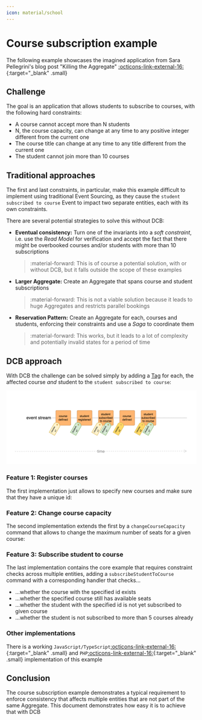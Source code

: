 ```yaml
---
icon: material/school
---
```


# Course subscription example

The following example showcases the imagined application from Sara Pellegrini's blog post "Killing the Aggregate" [:octicons-link-external-16:](https://sara.event-thinking.io/2023/04/kill-aggregate-chapter-1-I-am-here-to-kill-the-aggregate.html){:target="_blank" .small}

## Challenge

The goal is an application that allows students to subscribe to courses, with the following hard constraints:

- A course cannot accept more than N students
- N, the course capacity, can change at any time to any positive integer different from the current one
- The course title can change at any time to any title different from the current one
- The student cannot join more than 10 courses

## Traditional approaches

The first and last constraints, in particular, make this example difficult to implement using traditional Event Sourcing, as they cause the `student subscribed to course` Event to impact two separate entities, each with its own constraints.

There are several potential strategies to solve this without DCB:

- **Eventual consistency:** Turn one of the invariants into a *soft constraint*, i.e. use the <dfn title="Representation of data tailored for specific read operations, often denormalized for performance">Read Model</dfn> for verification and accept the fact that there might be overbooked courses and/or students with more than 10 subscriptions

    > :material-forward: This is of course a potential solution, with or without DCB, but it falls outside the scope of these examples

- **Larger Aggregate:** Create an Aggregate that spans course and student subscriptions

    > :material-forward: This is not a viable solution because it leads to huge Aggregates and restricts parallel bookings

- **Reservation Pattern:** Create an Aggregate for each, courses and students, enforcing their constraints and use a <dfn title="Coordinates a sequence of local transactions across multiple services, ensuring data consistency through compensating actions in case of failure">Saga</dfn> to coordinate them

    > :material-forward: This works, but it leads to a lot of complexity and potentially invalid states for a period of time

## DCB approach

With DCB the challenge can be solved simply by adding a [Tag](../specification.md#tag) for each, the affected course *and* student to the `student subscribed to course`:

![course subscriptions example](img/course-subscriptions-01.png)

### Feature 1: Register courses

The first implementation just allows to specify new courses and make sure that they have a unique id:

<script type="application/dcb+json">
{
    "meta": {
        "version": "1.0",
        "id": "course_subscription_01"
    },
    "eventDefinitions": [
        {
            "name": "CourseDefined",
            "schema": {
                "type": "object",
                "properties": {
                    "courseId": {
                        "type": "string"
                    },
                    "capacity": {
                        "type": "number"
                    }
                }
            },
            "tagResolvers": [
                "course:{data.courseId}"
            ]
        }
    ],
    "commandDefinitions": [
        {
            "name": "defineCourse",
            "schema": {
                "type": "object",
                "properties": {
                    "courseId": {
                        "type": "string"
                    },
                    "capacity": {
                        "type": "number"
                    }
                }
            }
        }
    ],
    "projections": [
        {
            "name": "courseExists",
            "parameterSchema": {
                "type": "object",
                "properties": {
                    "courseId": {
                        "type": "string"
                    }
                }
            },
            "stateSchema": {
                "type": "boolean",
                "default": false
            },
            "handlers": {
                "CourseDefined": "true"
            },
            "tagFilters": [
                "course:{courseId}"
            ]
        }
    ],
    "commandHandlerDefinitions": [
        {
            "commandName": "defineCourse",
            "decisionModels": [
                {
                    "name": "courseExists",
                    "parameters": [
                        "command.courseId"
                    ]
                }
            ],
            "constraintChecks": [
                {
                    "condition": "state.courseExists",
                    "errorMessage": "Course with id \"{command.courseId}\" already exists"
                }
            ],
            "successEvent": {
                "type": "CourseDefined",
                "data": {
                    "courseId": "{command.courseId}",
                    "capacity": "{command.capacity}"
                }
            }
        }
    ],
    "testCases": [
        {
            "description": "Define course with existing id",
            "givenEvents": [
                {
                    "type": "CourseDefined",
                    "data": {
                        "courseId": "c1",
                        "capacity": 10
                    }
                }
            ],
            "whenCommand": {
                "type": "defineCourse",
                "data": {
                    "courseId": "c1",
                    "capacity": 15
                }
            },
            "thenExpectedError": "Course with id \"c1\" already exists"
        },
        {
            "description": "Define course with new id",
            "givenEvents": null,
            "whenCommand": {
                "type": "defineCourse",
                "data": {
                    "courseId": "c1",
                    "capacity": 15
                }
            },
            "thenExpectedEvent": {
                "type": "CourseDefined",
                "data": {
                    "courseId": "c1",
                    "capacity": 15
                }
            }
        }
    ]
}
</script>

### Feature 2: Change course capacity

The second implementation extends the first by a `changeCourseCapacity` command that allows to change the maximum number of seats for a given course:

<script type="application/dcb+json">
{
    "meta": {
        "version": "1.0",
        "id": "course_subscription_02",
        "extends": "course_subscription_01"
    },
    "eventDefinitions": [
        {
            "name": "CourseCapacityChanged",
            "schema": {
                "type": "object",
                "properties": {
                    "courseId": {
                        "type": "string"
                    },
                    "newCapacity": {
                        "type": "number"
                    }
                }
            },
            "tagResolvers": [
                "course:{data.courseId}"
            ]
        }
    ],
    "commandDefinitions": [
        {
            "name": "changeCourseCapacity",
            "schema": {
                "type": "object",
                "properties": {
                    "studentId": {
                        "type": "string"
                    },
                    "newCapacity": {
                        "type": "number"
                    }
                }
            }
        }
    ],
    "projections": [
        {
            "name": "courseCapacity",
            "parameterSchema": {
                "type": "object",
                "properties": {
                    "courseId": {
                        "type": "string"
                    }
                }
            },
            "stateSchema": {
                "type": "number",
                "default": 0
            },
            "handlers": {
                "CourseDefined": "event.data.capacity",
                "CourseCapacityChanged": "event.data.newCapacity"
            },
            "tagFilters": [
                "course:{courseId}"
            ]
        }
    ],
    "commandHandlerDefinitions": [
        {
            "commandName": "changeCourseCapacity",
            "decisionModels": [
                {
                    "name": "courseExists",
                    "parameters": [
                        "command.courseId"
                    ]
                },
                {
                    "name": "courseCapacity",
                    "parameters": [
                        "command.courseId"
                    ]
                }
            ],
            "constraintChecks": [
                {
                    "condition": "!state.courseExists",
                    "errorMessage": "Course \"{command.courseId}\" does not exist"
                },
                {
                    "condition": "state.courseCapacity === command.newCapacity",
                    "errorMessage": "New capacity {command.newCapacity} is the same as the current capacity"
                }
            ],
            "successEvent": {
                "type": "CourseCapacityChanged",
                "data": {
                    "courseId": "{command.courseId}",
                    "newCapacity": "{command.newCapacity}"
                }
            }
        }
    ],
    "testCases": [
        {
            "description": "Change capacity of a non-existing course",
            "givenEvents": null,
            "whenCommand": {
                "type": "changeCourseCapacity",
                "data": {
                    "courseId": "c0",
                    "newCapacity": 15
                }
            },
            "thenExpectedError": "Course \"c0\" does not exist"
        },
        {
            "description": "Change capacity of a course to a new value",
            "givenEvents": [
                {
                    "type": "CourseDefined",
                    "data": {
                        "courseId": "c1",
                        "capacity": 12
                    }
                }
            ],
            "whenCommand": {
                "type": "changeCourseCapacity",
                "data": {
                    "courseId": "c1",
                    "newCapacity": 15
                }
            },
            "thenExpectedEvent": {
                "type": "CourseCapacityChanged",
                "data": {
                    "courseId": "c1",
                    "newCapacity": 15
                }
            }
        }
    ]
}
</script>

### Feature 3: Subscribe student to course

The last implementation contains the core example that requires constraint checks across multiple entities, adding a `subscribeStudentToCourse` command with a corresponding handler that checks...

- ...whether the course with the specified id exists
- ...whether the specified course still has available seats
- ...whether the student with the specified id is not yet subscribed to given course
- ...whether the student is not subscribed to more than 5 courses already

<script type="application/dcb+json">
{
    "meta": {
        "version": "1.0",
        "id": "course_subscription_03",
        "extends": "course_subscription_02"
    },
    "eventDefinitions": [
        {
            "name": "StudentSubscribedToCourse",
            "schema": {
                "type": "object",
                "properties": {
                    "studentId": {
                        "type": "string"
                    },
                    "courseId": {
                        "type": "string"
                    }
                }
            },
            "tagResolvers": [
                "student:{data.studentId}",
                "course:{data.courseId}"
            ]
        }
    ],
    "commandDefinitions": [
        {
            "name": "subscribeStudentToCourse",
            "schema": {
                "type": "object",
                "properties": {
                    "studentId": {
                        "type": "string"
                    },
                    "courseId": {
                        "type": "string"
                    }
                }
            }
        }
    ],
    "projections": [
        {
            "name": "studentAlreadySubscribed",
            "parameterSchema": {
                "type": "object",
                "properties": {
                    "studentId": {
                        "type": "string"
                    },
                    "courseId": {
                        "type": "string"
                    }
                }
            },
            "stateSchema": {
                "type": "boolean",
                "default": false
            },
            "handlers": {
                "StudentSubscribedToCourse": "true"
            },
            "tagFilters": [
                "student:{studentId}",
                "course:{courseId}"
            ]
        },
        {
            "name": "numberOfCourseSubscriptions",
            "parameterSchema": {
                "type": "object",
                "properties": {
                    "courseId": {
                        "type": "string"
                    }
                }
            },
            "stateSchema": {
                "type": "number",
                "default": 0
            },
            "handlers": {
                "StudentSubscribedToCourse": "state + 1"
            },
            "tagFilters": [
                "course:{courseId}"
            ]
        },
        {
            "name": "numberOfStudentSubscriptions",
            "parameterSchema": {
                "type": "object",
                "properties": {
                    "studentId": {
                        "type": "string"
                    }
                }
            },
            "stateSchema": {
                "type": "number",
                "default": 0
            },
            "handlers": {
                "StudentSubscribedToCourse": "state + 1"
            },
            "tagFilters": [
                "student:{studentId}"
            ]
        }
    ],
    "commandHandlerDefinitions": [
        {
            "commandName": "subscribeStudentToCourse",
            "decisionModels": [
                {
                    "name": "courseExists",
                    "parameters": [
                        "command.courseId"
                    ]
                },
                {
                    "name": "courseCapacity",
                    "parameters": [
                        "command.courseId"
                    ]
                },
                {
                    "name": "numberOfCourseSubscriptions",
                    "parameters": [
                        "command.courseId"
                    ]
                },
                {
                    "name": "numberOfStudentSubscriptions",
                    "parameters": [
                        "command.studentId"
                    ]
                },
                {
                    "name": "studentAlreadySubscribed",
                    "parameters": [
                        "command.studentId",
                        "command.courseId"
                    ]
                }
            ],
            "constraintChecks": [
                {
                    "condition": "!state.courseExists",
                    "errorMessage": "Course \"{command.courseId}\" does not exist"
                },
                {
                    "condition": "state.numberOfCourseSubscriptions >= state.courseCapacity",
                    "errorMessage": "Course \"{command.courseId}\" is already fully booked"
                },
                {
                    "condition": "state.studentAlreadySubscribed",
                    "errorMessage": "Student already subscribed to this course"
                },
                {
                    "condition": "state.numberOfStudentSubscriptions >= 5",
                    "errorMessage": "Student already subscribed to 5 courses"
                }
            ],
            "successEvent": {
                "type": "StudentSubscribedToCourse",
                "data": {
                    "studentId": "{command.studentId}",
                    "courseId": "{command.courseId}"
                }
            }
        }
    ],
    "testCases": [
        {
            "description": "Subscribe student to non-existing course",
            "givenEvents": null,
            "whenCommand": {
                "type": "subscribeStudentToCourse",
                "data": {
                    "studentId": "s1",
                    "courseId": "c0"
                }
            },
            "thenExpectedError": "Course \"c0\" does not exist"
        },
        {
            "description": "Subscribe student to fully booked course",
            "givenEvents": [
                {
                    "type": "CourseDefined",
                    "data": {
                        "courseId": "c1",
                        "capacity": 3
                    }
                },
                {
                    "type": "StudentSubscribedToCourse",
                    "data": {
                        "studentId": "s1",
                        "courseId": "c1"
                    }
                },
                {
                    "type": "StudentSubscribedToCourse",
                    "data": {
                        "studentId": "s2",
                        "courseId": "c1"
                    }
                },
                {
                    "type": "StudentSubscribedToCourse",
                    "data": {
                        "studentId": "s3",
                        "courseId": "c1"
                    }
                }
            ],
            "whenCommand": {
                "type": "subscribeStudentToCourse",
                "data": {
                    "studentId": "s4",
                    "courseId": "c1"
                }
            },
            "thenExpectedError": "Course \"c1\" is already fully booked"
        },
        {
            "description": "Subscribe student to the same course twice",
            "givenEvents": [
                {
                    "type": "CourseDefined",
                    "data": {
                        "courseId": "c1",
                        "capacity": 10
                    }
                },
                {
                    "type": "StudentSubscribedToCourse",
                    "data": {
                        "studentId": "s1",
                        "courseId": "c1"
                    }
                }
            ],
            "whenCommand": {
                "type": "subscribeStudentToCourse",
                "data": {
                    "studentId": "s1",
                    "courseId": "c1"
                }
            },
            "thenExpectedError": "Student already subscribed to this course"
        },
        {
            "description": "Subscribe student to more than 5 courses",
            "givenEvents": [
                {
                    "type": "CourseDefined",
                    "data": {
                        "courseId": "c6",
                        "capacity": 10
                    }
                },
                {
                    "type": "StudentSubscribedToCourse",
                    "data": {
                        "studentId": "s1",
                        "courseId": "c1"
                    }
                },
                {
                    "type": "StudentSubscribedToCourse",
                    "data": {
                        "studentId": "s1",
                        "courseId": "c2"
                    }
                },
                {
                    "type": "StudentSubscribedToCourse",
                    "data": {
                        "studentId": "s1",
                        "courseId": "c3"
                    }
                },
                {
                    "type": "StudentSubscribedToCourse",
                    "data": {
                        "studentId": "s1",
                        "courseId": "c4"
                    }
                },
                {
                    "type": "StudentSubscribedToCourse",
                    "data": {
                        "studentId": "s1",
                        "courseId": "c5"
                    }
                }
            ],
            "whenCommand": {
                "type": "subscribeStudentToCourse",
                "data": {
                    "studentId": "s1",
                    "courseId": "c6"
                }
            },
            "thenExpectedError": "Student already subscribed to 5 courses"
        },
        {
            "description": "Subscribe student to course with capacity",
            "givenEvents": [
                {
                    "type": "CourseDefined",
                    "data": {
                        "courseId": "c1",
                        "capacity": 10
                    }
                }
            ],
            "whenCommand": {
                "type": "subscribeStudentToCourse",
                "data": {
                    "studentId": "s1",
                    "courseId": "c1"
                }
            },
            "thenExpectedEvent": {
                "type": "StudentSubscribedToCourse",
                "data": {
                    "studentId": "s1",
                    "courseId": "c1"
                }
            }
        }
    ]
}
</script>

### Other implementations

There is a working `JavaScript/TypeScript`[:octicons-link-external-16:](https://github.com/sennentech/dcb-event-sourced/tree/main/examples/course-manager-cli){:target="_blank" .small} and `PHP`[:octicons-link-external-16:](https://github.com/bwaidelich/dcb-example-courses){:target="_blank" .small} implementation of this example

## Conclusion

The course subscription example demonstrates a typical requirement to enforce consistency that affects multiple entities that are not part of the same Aggregate. This document demonstrates how easy it is to achieve that with DCB